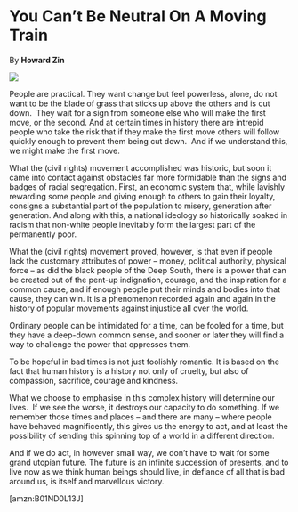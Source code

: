 You Can’t Be Neutral On A Moving Train
======================================

By **Howard Zin**

![](/bookimg/youcantbeneutralonamovingtrain.jpg)

People are practical. They want change but feel powerless, alone, do not want to
be the blade of grass that sticks up above the others and is cut down.  They
wait for a sign from someone else who will make the first move, or the second.
And at certain times in history there are intrepid people who take the risk that
if they make the first move others will follow quickly enough to prevent them
being cut down.  And if we understand this, we might make the first move.

What the (civil rights) movement accomplished was historic, but soon it came
into contact against obstacles far more formidable than the signs and badges of
racial segregation. First, an economic system that, while lavishly rewarding
some people and giving enough to others to gain their loyalty, consigns a
substantial part of the population to misery, generation after generation. And
along with this, a national ideology so historically soaked in racism that
non-white people inevitably form the largest part of the permanently poor.  

What the (civil rights) movement proved, however, is that even if people lack
the customary attributes of power – money, political authority, physical force –
as did the black people of the Deep South, there is a power that can be created
out of the pent-up indignation, courage, and the inspiration for a common cause,
and if enough people put their minds and bodies into that cause, they can win.
It is a phenomenon recorded again and again in the history of popular movements
against injustice all over the world.  

Ordinary people can be intimidated for a time, can be fooled for a time, but
they have a deep-down common sense, and sooner or later they will find a way to
challenge the power that oppresses them.

To be hopeful in bad times is not just foolishly romantic. It is based on the
fact that human history is a history not only of cruelty, but also of
compassion, sacrifice, courage and kindness. 

What we choose to emphasise in this complex history will determine our lives. 
If we see the worse, it destroys our capacity to do something. If we remember
those times and places – and there are many – where people have behaved
magnificently, this gives us the energy to act, and at least the possibility of
sending this spinning top of a world in a different direction.

And if we do act, in however small way, we don’t have to wait for some grand
utopian future. The future is an infinite succession of presents, and to live
now as we think human beings should live, in defiance of all that is bad around
us, is itself and marvellous victory.

  
[amzn:B01ND0L13J]

